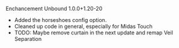 Enchancement Unbound 1.0.0+1.20-20
- Added the horseshoes config option.
- Cleaned up code in general, especially for Midas Touch
- TODO: Maybe remove curtain in the next update and remap Veil Separation